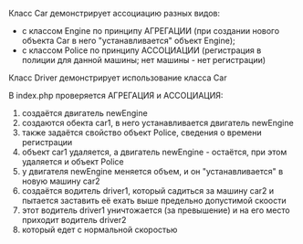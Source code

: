 Класс Car демонстрирует ассоциацию разных видов:
- с классом  Engine по принципу АГРЕГАЦИИ (при создании нового объекта Car в него "устанавливается" объект Engine);
- c классом Police по принципу АССОЦИАЦИИ (регистрация  в полиции для данной машины; нет машины - нет регистрации)

Класс Driver демонстрирует использование класса Car
 
В index.php  проверяется АГРЕГАЦИЯ и АССОЦИАЦИЯ:

1) создаётся двигатель newEngine 
2) создаются обекта сar1, в него устанавливается двигатель newEngine
3) также задаётся свойство объект Police, сведения о времени регистрации 
4) объект сar1 удаляется, а двигатель newEngine - остаётся, при этом удаляется и объект Police
5) у двигателя newEngine меняется объем, и он "устанавливается" в новую машину car2
6) создаётся  водитель driver1, который садиться за машину car2 и пытается заставить её ехать выше предельно допустимой скоости
7) этот водитель driver1 уничтожается (за превышение) и на его место приходит водитель driver2
8) который едет с нормальной скоростью


